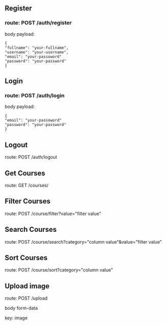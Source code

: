 ## Register
### route: POST /auth/register
body payload: 
```
{
"fullname": "your-fullname",
"username": "your-username",
"email": "your-passoword"
"password": "your-password"
}
```

## Login
### route: POST /auth/login
body payload: 
```
{
"email": "your-passoword"
"password": "your-password"
}
```

## Logout
route: POST /auth/logout

## Get Courses
route: GET /courses/

## Filter Courses
route: POST /course/filter?value="filter value"

## Search Courses
route: POST /course/search?category="column value"&value="filter value"

## Sort Courses
route: POST /course/sort?category="column value"

## Upload image
route: POST /upload

body form-data

key: image
